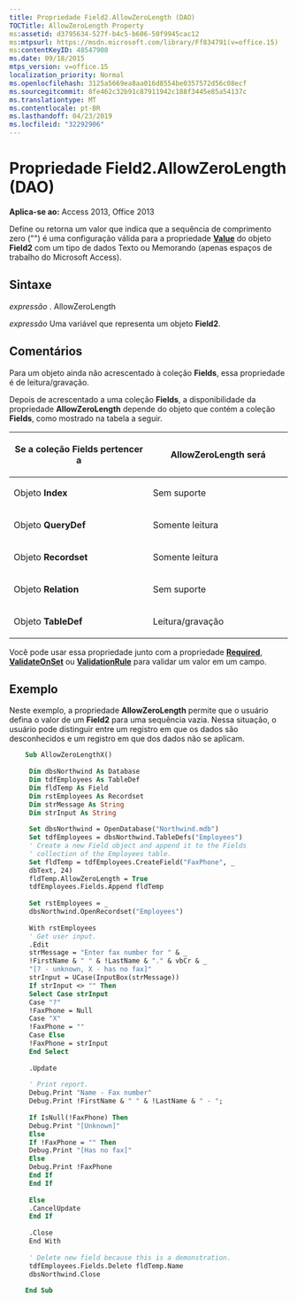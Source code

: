 ```yaml
---
title: Propriedade Field2.AllowZeroLength (DAO)
TOCTitle: AllowZeroLength Property
ms:assetid: d3795634-527f-b4c5-b606-50f9945cac12
ms:mtpsurl: https://msdn.microsoft.com/library/Ff834791(v=office.15)
ms:contentKeyID: 48547908
ms.date: 09/18/2015
mtps_version: v=office.15
localization_priority: Normal
ms.openlocfilehash: 3125a5669ea8aa016d8554be0357572d56c08ecf
ms.sourcegitcommit: 8fe462c32b91c87911942c188f3445e85a54137c
ms.translationtype: MT
ms.contentlocale: pt-BR
ms.lasthandoff: 04/23/2019
ms.locfileid: "32292906"
---
```

# <a name="field2allowzerolength-property-dao"></a>Propriedade Field2.AllowZeroLength (DAO)


**Aplica-se ao:** Access 2013, Office 2013


Define ou retorna um valor que indica que a sequência de comprimento zero ("") é uma configuração válida para a propriedade **[Value](field-value-property-dao.md)** do objeto **Field2** com um tipo de dados Texto ou Memorando (apenas espaços de trabalho do Microsoft Access).

## <a name="syntax"></a>Sintaxe

*expressão* . AllowZeroLength

*expressão* Uma variável que representa um objeto **Field2**.

## <a name="remarks"></a>Comentários

Para um objeto ainda não acrescentado à coleção **Fields**, essa propriedade é de leitura/gravação.

Depois de acrescentado a uma coleção **Fields**, a disponibilidade da propriedade **AllowZeroLength** depende do objeto que contém a coleção **Fields**, como mostrado na tabela a seguir.

<table>
<colgroup>
<col style="width: 50%" />
<col style="width: 50%" />
</colgroup>
<thead>
<tr class="header">
<th><p>Se a coleção Fields pertencer a</p></th>
<th><p>AllowZeroLength será</p></th>
</tr>
</thead>
<tbody>
<tr class="odd">
<td><p>
						Objeto <strong>Index</strong></p></td>
<td><p>Sem suporte</p></td>
</tr>
<tr class="even">
<td><p>
						Objeto <strong>QueryDef</strong></p></td>
<td><p>Somente leitura</p></td>
</tr>
<tr class="odd">
<td><p>
						Objeto <strong>Recordset</strong></p></td>
<td><p>Somente leitura</p></td>
</tr>
<tr class="even">
<td><p>
						Objeto <strong>Relation</strong></p></td>
<td><p>Sem suporte</p></td>
</tr>
<tr class="odd">
<td><p>
						Objeto <strong>TableDef</strong></p></td>
<td><p>Leitura/gravação</p></td>
</tr>
</tbody>
</table>


Você pode usar essa propriedade junto com a propriedade **[Required](field-required-property-dao.md)**, **[ValidateOnSet](field-validateonset-property-dao.md)** ou **[ValidationRule](field-validationrule-property-dao.md)** para validar um valor em um campo.

## <a name="example"></a>Exemplo

Neste exemplo, a propriedade **AllowZeroLength** permite que o usuário defina o valor de um **Field2** para uma sequência vazia. Nessa situação, o usuário pode distinguir entre um registro em que os dados são desconhecidos e um registro em que dos dados não se aplicam.

```vb
    Sub AllowZeroLengthX() 
     
     Dim dbsNorthwind As Database 
     Dim tdfEmployees As TableDef 
     Dim fldTemp As Field 
     Dim rstEmployees As Recordset 
     Dim strMessage As String 
     Dim strInput As String 
     
     Set dbsNorthwind = OpenDatabase("Northwind.mdb") 
     Set tdfEmployees = dbsNorthwind.TableDefs("Employees") 
     ' Create a new Field object and append it to the Fields 
     ' collection of the Employees table. 
     Set fldTemp = tdfEmployees.CreateField("FaxPhone", _ 
     dbText, 24) 
     fldTemp.AllowZeroLength = True 
     tdfEmployees.Fields.Append fldTemp 
     
     Set rstEmployees = _ 
     dbsNorthwind.OpenRecordset("Employees") 
     
     With rstEmployees 
     ' Get user input. 
     .Edit 
     strMessage = "Enter fax number for " & _ 
     !FirstName & " " & !LastName & "." & vbCr & _ 
     "[? - unknown, X - has no fax]" 
     strInput = UCase(InputBox(strMessage)) 
     If strInput <> "" Then 
     Select Case strInput 
     Case "?" 
     !FaxPhone = Null 
     Case "X" 
     !FaxPhone = "" 
     Case Else 
     !FaxPhone = strInput 
     End Select 
     
     .Update 
     
     ' Print report. 
     Debug.Print "Name - Fax number" 
     Debug.Print !FirstName & " " & !LastName & " - "; 
     
     If IsNull(!FaxPhone) Then 
     Debug.Print "[Unknown]" 
     Else 
     If !FaxPhone = "" Then 
     Debug.Print "[Has no fax]" 
     Else 
     Debug.Print !FaxPhone 
     End If 
     End If 
     
     Else 
     .CancelUpdate 
     End If 
     
     .Close 
     End With 
     
     ' Delete new field because this is a demonstration. 
     tdfEmployees.Fields.Delete fldTemp.Name 
     dbsNorthwind.Close 
     
    End Sub
```
